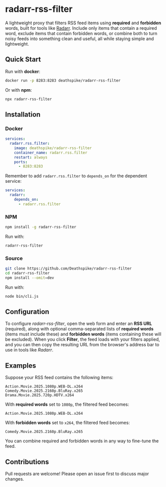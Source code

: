 # radarr-rss-filter

A lightweight proxy that filters RSS feed items using **required** and **forbidden** words, built for tools like [Radarr](https://github.com/Radarr/Radarr). Include only items that contain a required word, exclude items that contain forbidden words, or combine both to turn noisy feeds into something clean and useful, all while staying simple and lightweight.

## Quick Start

Run with **docker**:

```bash
docker run -p 8283:8283 deathspike/radarr-rss-filter
```

Or with **npm**:

```bash
npx radarr-rss-filter
```

## Installation

### Docker

```yaml
services:
  radarr.rss.filter:
    image: deathspike/radarr-rss-filter
    container_name: radarr.rss.filter
    restart: always
    ports:
      - 8283:8283
```

Remember to add `radarr.rss.filter` to `depends_on` for the dependent service:

```yaml
services:
  radarr:
    depends_on:
      - radarr.rss.filter
```

### NPM

```bash
npm install -g radarr-rss-filter
```

Run with:

```bash
radarr-rss-filter
```

### Source

```bash
git clone https://github.com/Deathspike/radarr-rss-filter
cd radarr-rss-filter
npm install --omit=dev
```

Run with:

```bash
node bin/cli.js
```

## Configuration

To configure _radarr-rss-filter_, open the web form and enter an **RSS URL** (required), along with optional comma-separated lists of **required words** (items must include these) and **forbidden words** (items containing these will be excluded). When you click **Filter**, the feed loads with your filters applied, and you can then copy the resulting URL from the browser's address bar to use in tools like _Radarr_.

## Examples

Suppose your RSS feed contains the following items:

```
Action.Movie.2025.1080p.WEB-DL.x264
Comedy.Movie.2025.2160p.BluRay.x265
Drama.Movie.2025.720p.HDTV.x264
```

With **required words** set to `1080p`, the filtered feed becomes:

```
Action.Movie.2025.1080p.WEB-DL.x264
```

With **forbidden words** set to `x264`, the filtered feed becomes:

```
Comedy.Movie.2025.2160p.BluRay.x265
```

You can combine required and forbidden words in any way to fine-tune the feed.

## Contributions

Pull requests are welcome! Please open an issue first to discuss major changes.
